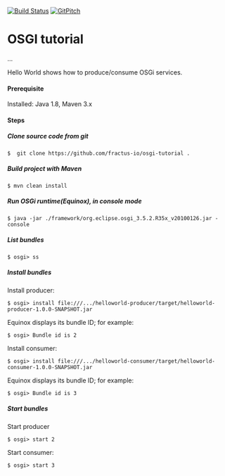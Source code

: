 [![Build Status](https://travis-ci.org/fractus-io/osgi-tutorial.svg?branch=master)](https://travis-ci.org/fractus-io)
[![GitPitch](https://gitpitch.com/assets/badge.svg)](https://gitpitch.com/fractus-io/osgi-tutorial/master?grs=github&t=white)

# OSGI tutorial

...

Hello World shows how to produce/consume OSGi services.

#### Prerequisite

Installed:  Java 1.8, Maven 3.x

#### Steps

##### Clone source code from git
```
$  git clone https://github.com/fractus-io/osgi-tutorial .
```

##### Build project with Maven
```
$ mvn clean install
```

##### Run OSGi runtime(Equinox), in console mode
```
$ java -jar ./framework/org.eclipse.osgi_3.5.2.R35x_v20100126.jar -console
```

##### List bundles
```
$ osgi> ss
```

##### Install bundles

Install producer:
```
$ osgi> install file:///.../helloworld-producer/target/helloworld-producer-1.0.0-SNAPSHOT.jar
```

Equinox displays its bundle ID; for example:
```
$ osgi> Bundle id is 2
```

Install consumer:
```
$ osgi> install file:///.../helloworld-consumer/target/helloworld-consumer-1.0.0-SNAPSHOT.jar
```

Equinox displays its bundle ID; for example:
```
$ osgi> Bundle id is 3
```

##### Start bundles

Start producer
```
$ osgi> start 2
```

Start consumer:
```
$ osgi> start 3
```




